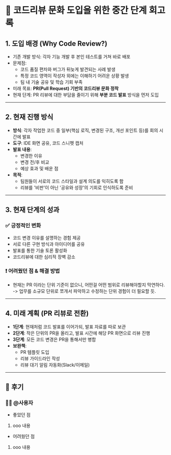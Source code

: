 # 🚀 코드리뷰 문화 도입을 위한 중간 단계 회고록

## 1. 도입 배경 (Why Code Review?)
- 기존 개발 방식: 각자 기능 개발 후 본인 테스트를 거쳐 바로 배포
- 문제점:
  - 코드 품질 편차와 버그가 뒤늦게 발견되는 사례 발생
  - 특정 코드 영역이 작성자 외에는 이해하기 어려운 상황 발생
  - 팀 내 기술 공유 및 학습 기회 부족
- 미래 목표: **PR(Pull Request) 기반의 코드리뷰 문화 정착**
- 현재 단계: PR 리뷰에 대한 부담을 줄이기 위해 **부분 코드 발표** 방식을 먼저 도입

---

## 2. 현재 진행 방식
- **방식**: 각자 작업한 코드 중 일부(핵심 로직, 변경된 구조, 개선 포인트 등)를 회의 시간에 발표
- **도구**: IDE 화면 공유, 코드 스니펫 캡처
- **발표 내용**:
  - 변경한 이유
  - 변경 전/후 비교
  - 예상 효과 및 배운 점
- **목적**:
  - 팀원들이 서로의 코드 스타일과 설계 의도를 익히도록 함
  - 리뷰를 '비판'이 아닌 '공유와 성장'의 기회로 인식하도록 준비

---

## 3. 현재 단계의 성과
### ✅ 긍정적인 변화
- 코드 변경 이유를 설명하는 경험 제공
- 서로 다른 구현 방식과 아이디어를 공유
- 발표를 통한 기술 토론 활성화
- 코드리뷰에 대한 심리적 장벽 감소

### ❗ 어려웠던 점 & 해결 방법
- 현재는 PR 이라는 단위 기준이 없으니, 어떤걸 어떤 범위로 리뷰해야할지 막연하다. -> 업무를 소규모 단위로 쪼개서 파악하고 수정하는 단위 경험이 더 필요할 듯.

---

## 4. 미래 계획 (PR 리뷰로 전환)
- **1단계**: 현재처럼 코드 발표를 이어가되, 발표 자료를 따로 보관
- **2단계**: 작은 단위의 PR을 올리고, 발표 시간에 해당 PR 화면으로 리뷰 진행
- **3단계**: 모든 코드 변경은 PR을 통해서만 병합
- **보완책**:
  - PR 템플릿 도입
  - 리뷰 가이드라인 작성
  - 리뷰 대기 알림 자동화(Slack/이메일)

---

## 🧠 후기 

### 🧑‍💻 @사용자
- 좋았던 점
1. ooo 내용

- 어려웠던 점
1. ooo 내용
